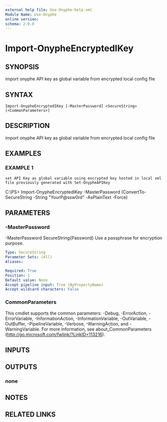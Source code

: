 ```yaml
---
external help file: Use-Onyphe-help.xml
Module Name: Use-Onyphe
online version:
schema: 2.0.0
---
```


# Import-OnypheEncryptedIKey

## SYNOPSIS
import onyphe API key as global variable from encrypted local config file

## SYNTAX

```
Import-OnypheEncryptedIKey [-MasterPassword] <SecureString> [<CommonParameters>]
```

## DESCRIPTION
import onyphe API key as global variable from encrypted local config file

## EXAMPLES

### EXAMPLE 1
```
set API Key as global variable using encrypted key hosted in local xml file previously generated with Set-OnypheAPIKey
```

C:\PS\> Import-OnypheEncryptedIKey -MasterPassword (ConvertTo-SecureString -String "YourP@ssw0rd" -AsPlainText -Force)

## PARAMETERS

### -MasterPassword
-MasterPassword SecureString{Password}
Use a passphrase for encryption purpose.

```yaml
Type: SecureString
Parameter Sets: (All)
Aliases:

Required: True
Position: 1
Default value: None
Accept pipeline input: True (ByPropertyName)
Accept wildcard characters: False
```

### CommonParameters
This cmdlet supports the common parameters: -Debug, -ErrorAction, -ErrorVariable, -InformationAction, -InformationVariable, -OutVariable, -OutBuffer, -PipelineVariable, -Verbose, -WarningAction, and -WarningVariable.
For more information, see about_CommonParameters (http://go.microsoft.com/fwlink/?LinkID=113216).

## INPUTS

## OUTPUTS

### none
## NOTES

## RELATED LINKS
